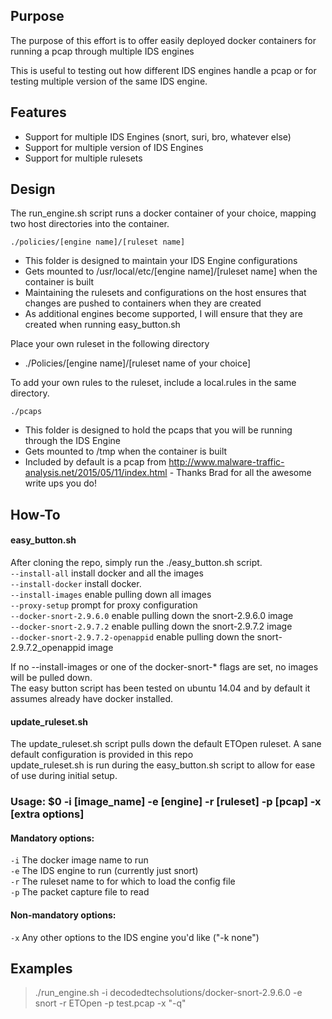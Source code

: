 ## Purpose ##

The purpose of this effort is to offer easily deployed docker containers for running a pcap through multiple IDS engines

This is useful to testing out how different IDS engines handle a pcap or for testing multiple version of the same IDS engine. 

## Features ##
*	Support for multiple IDS Engines (snort, suri, bro, whatever else)
*	Support for multiple version of IDS Engines
*	Support for multiple rulesets 

## Design ##

The run_engine.sh script runs a docker container of your choice, mapping two host directories into the container.

`./policies/[engine name]/[ruleset name]`

-	This folder is designed to maintain your IDS Engine configurations
-	Gets mounted to /usr/local/etc/[engine name]/[ruleset name] when the container is built
-	Maintaining the rulesets and configurations on the host ensures that changes are pushed to containers when they are created
-	As additional engines become supported, I will ensure that they are created when running easy_button.sh


Place your own ruleset in the following directory
-	./Policies/[engine name]/[ruleset name of your choice]  

To add your own rules to the ruleset, include a local.rules in the same directory.  
	
`./pcaps`

-	This folder is designed to hold the pcaps that you will be running through the IDS Engine  
-	Gets mounted to /tmp when the container is built  
-	Included by default is a pcap from http://www.malware-traffic-analysis.net/2015/05/11/index.html - Thanks Brad for all the awesome write ups you do!

## How-To ##

#### easy_button.sh ####
After cloning the repo, simply run the ./easy_button.sh script.  
`--install-all` install docker and all the images  
`--install-docker` install docker.  
`--install-images` enable pulling down all images  
`--proxy-setup` prompt for proxy configuration  
`--docker-snort-2.9.6.0` enable pulling down the snort-2.9.6.0 image  
`--docker-snort-2.9.7.2` enable pulling down the snort-2.9.7.2 image  
`--docker-snort-2.9.7.2-openappid` enable pulling down the snort-2.9.7.2_openappid image  
 

If no --install-images or one of the docker-snort-* flags are set, no images will be pulled down.  
The easy button script has been tested on ubuntu 14.04 and by default it assumes already have docker installed.  



#### update_ruleset.sh ####
The update_ruleset.sh script pulls down the default ETOpen ruleset.  A sane default configuration is provided in this repo  
update_ruleset.sh is run during the easy_button.sh script to allow for ease of use during initial setup.  

	
### Usage: $0 -i [image_name] -e [engine] -r [ruleset] -p [pcap] -x [extra options]

#### Mandatory options:
`-i` The docker image name to run  
`-e` The IDS engine to run (currently just snort)  
`-r` The ruleset name to for which to load the config file  
`-p` The packet capture file to read  

#### Non-mandatory options:
`-x` Any other options to the IDS engine you'd like ("-k none")  





## Examples

> ./run_engine.sh -i decodedtechsolutions/docker-snort-2.9.6.0 -e snort -r ETOpen -p test.pcap -x "-q"
